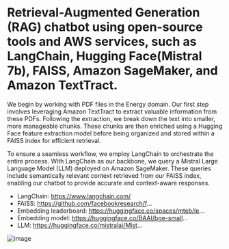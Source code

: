 # Retrieval-Augmented Generation (RAG) chatbot using open-source tools and AWS services, such as LangChain, Hugging Face(Mistral 7b), FAISS, Amazon SageMaker, and Amazon TextTract.


We begin by working with PDF files in the Energy domain. Our first step involves leveraging Amazon TextTract to extract valuable information from these PDFs. Following the extraction, we break down the text into smaller, more manageable chunks. These chunks are then enriched using a Hugging Face feature extraction model before being organized and stored within a FAISS index for efficient retrieval.

To ensure a seamless workflow, we employ LangChain to orchestrate the entire process. With LangChain as our backbone, we query a Mistral Large Language Model (LLM) deployed on Amazon SageMaker. These queries include semantically relevant context retrieved from our FAISS index, enabling our chatbot to provide accurate and context-aware responses.


- LangChain: https://www.langchain.com/
- FAISS: https://github.com/facebookresearch/f...
- Embedding leaderboard: https://huggingface.co/spaces/mteb/le...
- Embedding model: https://huggingface.co/BAAI/bge-small...
- LLM: https://huggingface.co/mistralai/Mist...

![image](https://github.com/piyushgit011/rag_with_mistral7b/assets/96625965/ab2f5ead-ff25-4a9d-b1df-278a5e7f599d)
